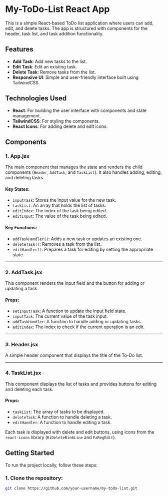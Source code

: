 # My-ToDo-List React App

This is a simple React-based ToDo list application where users can add, edit, and delete tasks. The app is structured with components for the header, task list, and task addition functionality.

## Features
- **Add Task**: Add new tasks to the list.
- **Edit Task**: Edit an existing task.
- **Delete Task**: Remove tasks from the list.
- **Responsive UI**: Simple and user-friendly interface built using TailwindCSS.

## Technologies Used
- **React**: For building the user interface with components and state management.
- **TailwindCSS**: For styling the components.
- **React Icons**: For adding delete and edit icons.

## Components

### 1. **App.jsx**
The main component that manages the state and renders the child components (`Header`, `AddTask`, and `TaskList`). It also handles adding, editing, and deleting tasks.

#### Key States:
- `inputTask`: Stores the input value for the new task.
- `taskList`: An array that holds the list of tasks.
- `editIndex`: The index of the task being edited.
- `editInput`: The value of the task being edited.

#### Key Functions:
- `addTaskHandler()`: Adds a new task or updates an existing one.
- `deleteTask()`: Removes a task from the list.
- `editHandler()`: Prepares a task for editing by setting the appropriate state.

---

### 2. **AddTask.jsx**
This component renders the input field and the button for adding or updating a task.

#### Props:
- `setInputTask`: A function to update the input field state.
- `inputTask`: The current value of the task input.
- `addTaskHandler`: A function to handle adding or updating tasks.
- `editIndex`: The index to check if the current operation is an edit.

---

### 3. **Header.jsx**
A simple header component that displays the title of the To-Do list.

---

### 4. **TaskList.jsx**
This component displays the list of tasks and provides buttons for editing and deleting each task.

#### Props:
- `taskList`: The array of tasks to be displayed.
- `deleteTask`: A function to handle deleting a task.
- `editHandler`: A function to handle editing a task.

Each task is displayed with delete and edit buttons, using icons from the `react-icons` library (`RiDeleteBin6Line` and `FaRegEdit`).

## Getting Started

To run the project locally, follow these steps:

### 1. Clone the repository:
```bash
git clone https://github.com/your-username/my-todo-list.git
